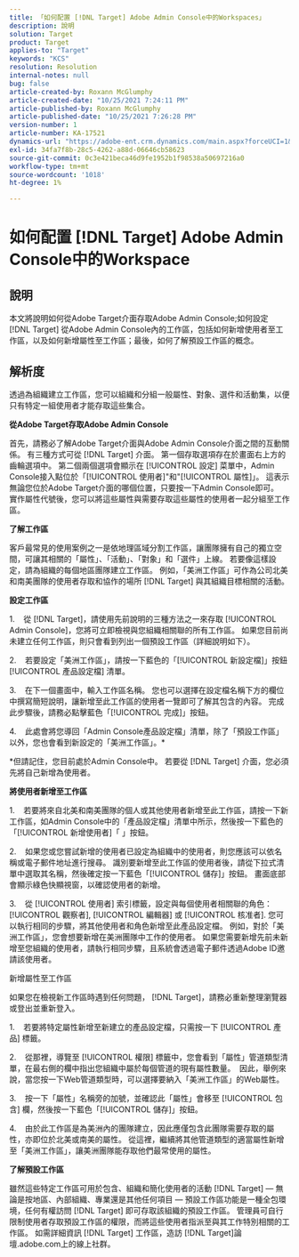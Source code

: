 ```yaml
---
title: 「如何配置 [!DNL Target] Adobe Admin Console中的Workspaces」
description: 說明
solution: Target
product: Target
applies-to: "Target"
keywords: "KCS"
resolution: Resolution
internal-notes: null
bug: false
article-created-by: Roxann McGlumphy
article-created-date: "10/25/2021 7:24:11 PM"
article-published-by: Roxann McGlumphy
article-published-date: "10/25/2021 7:26:28 PM"
version-number: 1
article-number: KA-17521
dynamics-url: "https://adobe-ent.crm.dynamics.com/main.aspx?forceUCI=1&pagetype=entityrecord&etn=knowledgearticle&id=ff7a301f-c935-ec11-b6e6-000d3a3485ea"
exl-id: 34fa7f8b-28c5-4262-a88d-06646cb58623
source-git-commit: 0c3e421beca46d9fe1952b1f98538a50697216a0
workflow-type: tm+mt
source-wordcount: '1018'
ht-degree: 1%

---
```


# 如何配置 [!DNL Target] Adobe Admin Console中的Workspace

## 說明

本文將說明如何從Adobe Target介面存取Adobe Admin Console;如何設定 [!DNL Target] 從Adobe Admin Console內的工作區，包括如何新增使用者至工作區，以及如何新增屬性至工作區；最後，如何了解預設工作區的概念。

## 解析度


透過為組織建立工作區，您可以組織和分組一般屬性、對象、選件和活動集，以便只有特定一組使用者才能存取這些集合。

<b>從Adobe Target存取Adobe Admin Console</b>

首先，請務必了解Adobe Target介面與Adobe Admin Console介面之間的互動關係。 有三種方式可從 [!DNL Target] 介面。 第一個存取選項存在於畫面右上方的齒輪選項中。 第二個兩個選項會顯示在 [!UICONTROL 設定] 菜單中，Admin Console接入點位於「[!UICONTROL 使用者]&quot;和&quot;[!UICONTROL 屬性]」。 這表示無論您位於Adobe Target介面的哪個位置，只要按一下Admin Console即可。  實作屬性代號後，您可以將這些屬性與需要存取這些屬性的使用者一起分組至工作區。

<b>了解工作區</b>

客戶最常見的使用案例之一是依地理區域分割工作區，讓團隊擁有自己的獨立空間，可讓其相關的「屬性」、「活動」、「對象」和「選件」上線。 若要像這樣設定，請為組織的每個地區團隊建立工作區。 例如，「美洲工作區」可作為公司北美和南美團隊的使用者存取和協作的場所 [!DNL Target] 與其組織目標相關的活動。

<b>設定工作區</b>

1.    從 [!DNL Target]，請使用先前說明的三種方法之一來存取 [!UICONTROL Admin Console]，您將可立即檢視與您組織相關聯的所有工作區。 如果您目前尚未建立任何工作區，則只會看到列出一個預設工作區（詳細說明如下）。

2.    若要設定「美洲工作區」，請按一下藍色的「[!UICONTROL 新設定檔]」按鈕 [!UICONTROL 產品設定檔] 清單。

3.    在下一個畫面中，輸入工作區名稱。 您也可以選擇在設定檔名稱下方的欄位中撰寫簡短說明，讓新增至此工作區的使用者一覽即可了解其包含的內容。 完成此步驟後，請務必點擊藍色「[!UICONTROL 完成]」按鈕。

4.    此處會將您導回「Admin Console產品設定檔」清單，除了「預設工作區」以外，您也會看到新設定的「美洲工作區」。\*

\*但請記住，您目前處於Admin Console中。 若要從 [!DNL Target] 介面，您必須先將自己新增為使用者。

<b>將使用者新增至工作區</b>

1.    若要將來自北美和南美團隊的個人或其他使用者新增至此工作區，請按一下新工作區，如Admin Console中的「產品設定檔」清單中所示，然後按一下藍色的「[!UICONTROL 新增使用者]「 」按鈕。

2.    如果您或您嘗試新增的使用者已設定為組織中的使用者，則您應該可以依名稱或電子郵件地址進行搜尋。 識別要新增至此工作區的使用者後，請從下拉式清單中選取其名稱，然後確定按一下藍色「[!UICONTROL 儲存]」按鈕。 畫面底部會顯示綠色快顯視窗，以確認使用者的新增。

3.    從 [!UICONTROL 使用者] 索引標籤，設定與每個使用者相關聯的角色： [!UICONTROL 觀察者], [!UICONTROL 編輯器] 或 [!UICONTROL 核准者]. 您可以執行相同的步驟，將其他使用者和角色新增至此產品設定檔。 例如，對於「美洲工作區」，您會想要新增在美洲團隊中工作的使用者。 如果您需要新增先前未新增至您組織的使用者，請執行相同步驟，且系統會透過電子郵件透過Adobe ID邀請該使用者。

新增屬性至工作區

如果您在檢視新工作區時遇到任何問題， [!DNL Target]，請務必重新整理瀏覽器或登出並重新登入。

1.    若要將特定屬性新增至新建立的產品設定檔，只需按一下 [!UICONTROL 產品] 標籤。

2.    從那裡，導覽至 [!UICONTROL 權限] 標籤中，您會看到「屬性」管道類型清單，在最右側的欄中指出您組織中屬於每個管道的現有屬性數量。  因此，舉例來說，當您按一下Web管道類型時，可以選擇要納入「美洲工作區」的Web屬性。

3.    按一下「屬性」名稱旁的加號，並確認此「屬性」會移至 [!UICONTROL 包含] 欄，然後按一下藍色「[!UICONTROL 儲存]」按鈕。

4.    由於此工作區是為美洲內的團隊建立，因此應僅包含此團隊需要存取的屬性，亦即位於北美或南美的屬性。 從這裡，繼續將其他管道類型的適當屬性新增至「美洲工作區」，讓美洲團隊能存取他們最常使用的屬性。

<b>了解預設工作區</b>

雖然這些特定工作區可用於包含、組織和簡化使用者的活動 [!DNL Target]  — 無論是按地區、內部組織、專業還是其他任何項目 — 預設工作區功能是一種全包環境，任何有權訪問 [!DNL Target] 即可存取該組織的預設工作區。 管理員可自行限制使用者存取預設工作區的權限，而將這些使用者指派至與其工作特別相關的工作區。 如需詳細資訊 [!DNL Target] 工作區，造訪 [!DNL Target]論壇.adobe.com上的線上社群。
